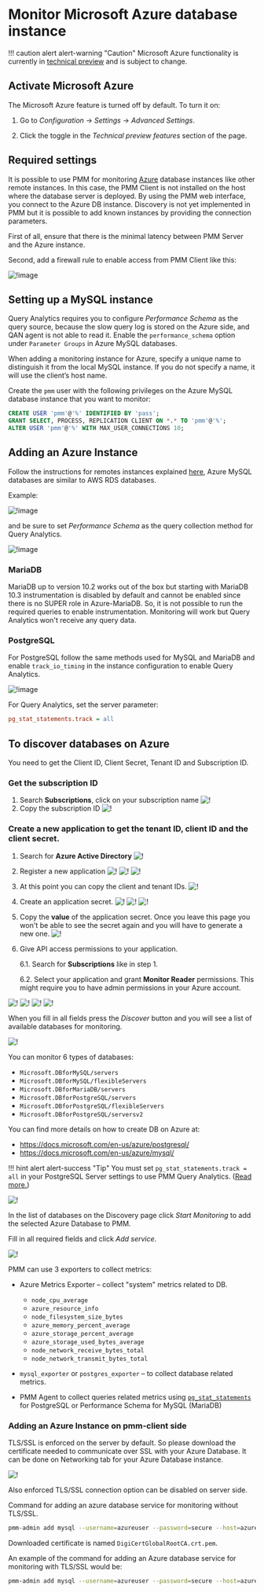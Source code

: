 # Monitor Microsoft Azure database instance

!!! caution alert alert-warning "Caution"
    Microsoft Azure functionality is currently in [technical preview](../../details/glossary.md#technical-preview) and is subject to change.

## Activate Microsoft Azure

The Microsoft Azure feature is turned off by default. To turn it on:

1. Go to <i class="uil uil-cog"></i> *Configuration* → <i class="uil uil-setting"></i> *Settings* → *Advanced Settings*.

2. Click the <i class="uil uil-toggle-off"></i> toggle in the *Technical preview features* section of the page.

## Required settings

It is possible to use PMM for monitoring [Azure](https://azure.microsoft.com) database instances like other remote instances. In this case, the PMM Client is not installed on the host where the database server is deployed. By using the PMM web interface, you connect to the Azure DB instance. Discovery is not yet implemented in PMM but it is possible to add known instances by providing the connection parameters.

First of all, ensure that there is the minimal latency between PMM Server and the Azure instance.

Second, add a firewall rule to enable access from PMM Client like this:

![!image](../../_images/azure-firewall.png)

## Setting up a MySQL instance

Query Analytics requires you to configure *Performance Schema* as the query source, because the slow query log is stored on the Azure side, and QAN agent is not able to read it.  Enable the `performance_schema` option under `Parameter Groups` in Azure MySQL databases.

When adding a monitoring instance for Azure, specify a unique name to distinguish it from the local MySQL instance.  If you do not specify a name, it will use the client’s host name.

Create the `pmm` user with the following privileges on the Azure MySQL database instance that you want to monitor:

```sql
CREATE USER 'pmm'@'%' IDENTIFIED BY 'pass';
GRANT SELECT, PROCESS, REPLICATION CLIENT ON *.* TO 'pmm'@'%';
ALTER USER 'pmm'@'%' WITH MAX_USER_CONNECTIONS 10;
```

## Adding an Azure Instance

Follow the instructions for remotes instances explained [here](aws.md), Azure MySQL databases are similar to AWS RDS databases.

Example:

![!image](../../_images/azure-add-mysql-1.png)

and be sure to set *Performance Schema* as the query collection method for Query Analytics.

![!image](../../_images/azure-add-mysql-2.png)

### MariaDB

MariaDB up to version 10.2 works out of the box but starting with MariaDB 10.3 instrumentation is disabled by default and cannot be enabled since there
is no SUPER role in Azure-MariaDB. So, it is not possible to run the required queries to enable instrumentation. Monitoring will work but Query Analytics
won't receive any query data.

### PostgreSQL

For PostgreSQL follow the same methods used for MySQL and MariaDB and enable `track_io_timing` in the instance configuration to enable Query Analytics.

![!image](../../_images/azure-postgresql-config.png)

For Query Analytics, set the server parameter:

```ini
pg_stat_statements.track = all
```

## To discover databases on Azure

You need to get the Client ID, Client Secret, Tenant ID and Subscription ID.

### Get the subscription ID
1. Search **Subscriptions**, click on your subscription name
![!](../../_images/azure_subscription_section.png )
2. Copy the subscription ID
![!](../../_images/azure_subscription_id.png)

### Create a new application to get the tenant ID, client ID and the client secret.
1. Search for **Azure Active Directory**
![!](../../_images/azure_active_directory_section.png)
2. Register a new application
![!](../../_images/azure_app_registrations_section.png)
![!](../../_images/azure_app_new_registration.png)
![!](../../_images/azure_app_new_details.png)
3. At this point you can copy the client and tenant IDs.
![!](../../_images/azure_app_client_tenant.png)
4. Create an application secret.
![!](../../_images/azure_app_secret_01.png)
![!](../../_images/azure_app_secret_02.png)
![!](../../_images/azure_app_secret_03.png)
5. Copy the **value** of the application secret. Once you leave this page you won't be able to see the secret again and you will have to generate a new
   one.
![!](../../_images/azure_app_secret_04.png)
6. Give API access permissions to your application.

    6.1. Search for **Subscriptions** like in step 1.

    6.2. Select your application and grant **Monitor Reader** permissions. This might require you to have admin permissions in your Azure account.

![!](../../_images/azure_app_permissions_01.png)
![!](../../_images/azure_app_permissions_02.png)
![!](../../_images/azure_app_permissions_03.png)
![!](../../_images/azure_app_permissions_04.png)

When you fill in all fields press the *Discover* button and you will see a list of available databases for monitoring.

![!](../../_images/PMM_Add_Instance_Azure_2.png)

You can monitor 6 types of databases:

- `Microsoft.DBforMySQL/servers`
- `Microsoft.DBforMySQL/flexibleServers`
- `Microsoft.DBforMariaDB/servers`
- `Microsoft.DBforPostgreSQL/servers`
- `Microsoft.DBforPostgreSQL/flexibleServers`
- `Microsoft.DBforPostgreSQL/serversv2`

You can find more details on how to create DB on Azure at:

- <https://docs.microsoft.com/en-us/azure/postgresql/>
- <https://docs.microsoft.com/en-us/azure/mysql/>

!!! hint alert alert-success "Tip"
    You must set `pg_stat_statements.track = all` in your PostgreSQL Server settings to use PMM Query Analytics. ([Read more.](postgresql.md#pg_stat_statements))

![!](../../_images/PMM_Add_Instance_Azure_3.png)

In the list of databases on the Discovery page click *Start Monitoring* to add the selected Azure Database to PMM.

Fill in all required fields and click *Add service*.

![!](../../_images/PMM_Add_Instance_Azure_4.png)

PMM can use 3 exporters to collect metrics:

- Azure Metrics Exporter – collect "system" metrics related to DB.

    - `node_cpu_average`
    - `azure_resource_info`
    - `node_filesystem_size_bytes`
    - `azure_memory_percent_average`
    - `azure_storage_percent_average`
    - `azure_storage_used_bytes_average`
    - `node_network_receive_bytes_total`
    - `node_network_transmit_bytes_total`

- `mysql_exporter` or `postgres_exporter` – to collect database related metrics.

- PMM Agent to collect queries related metrics using [`pg_stat_statements`](postgresql.md#pg_stat_statements) for PostgreSQL or Performance Schema for MySQL (MariaDB)

### Adding an Azure Instance on pmm-client side

TLS/SSL is enforced on the server by default. So please download the certificate needed to communicate over SSL with your Azure Database.
It can be done on Networking tab for your Azure Database instance.

![!](../../_images/azure_certificate.png)

Also enforced TLS/SSL connection option can be disabled on server side.

Command for adding an azure database service for monitoring without TLS/SSL.

```sh
pmm-admin add mysql --username=azureuser --password=secure --host=azuremysql.mysql.database.azure.com --service-name=azure1 --query-source=perfschema
```

Downloaded certificate is named `DigiCertGlobalRootCA.crt.pem`.

An example of the command for adding an Azure database service for monitoring with TLS/SSL would be:

```sh
pmm-admin add mysql --username=azureuser --password=secure --host=azuremysql.mysql.database.azure.com --service-name=azure1 --query-source=perfschema --tls --tls-ca=DigiCertGlobalRootCA.crt.pem --tls-cert=client-cert.pem --tls-key=client-key.pem --tls-skip-verify
```

